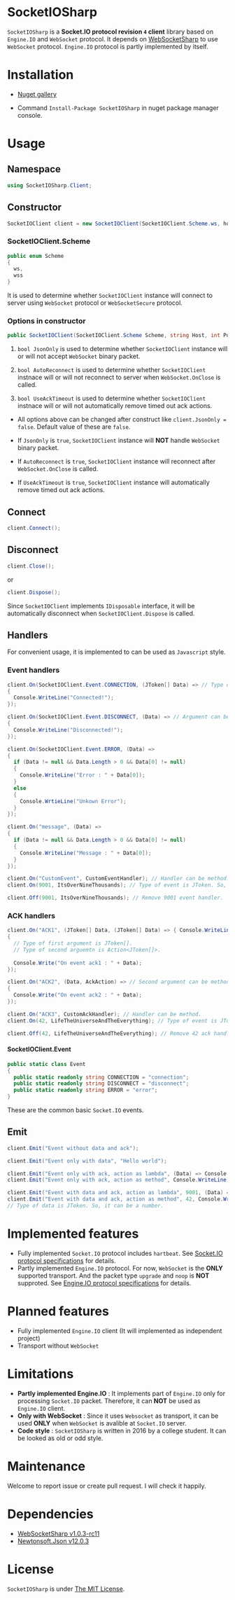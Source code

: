 # SocketIOSharp
`SocketIOSharp` is a **Socket.IO protocol revision `4` client** library based on `Engine.IO` and `WebSocket` protocol. It depends on [WebSocketSharp](https://github.com/sta/websocket-sharp) to use `WebSocket` protocol. `Engine.IO` protocol is partly implemented by itself.

# Installation
- [Nuget gallery](https://www.nuget.org/packages/SocketIOSharp)

- Command `Install-Package SocketIOSharp` in nuget package manager console.

# Usage
## Namespace ##
```csharp
using SocketIOSharp.Client;
```
## Constructor ##
```csharp
SocketIOClient client = new SocketIOClient(SocketIOClient.Scheme.ws, host, port);
```
### SocketIOClient.Scheme ###
```csharp
public enum Scheme
{
  ws,
  wss
}
```
It is used to determine whether `SocketIOClient` instance will connect to server using `WebSocket` protocol or `WebSocketSecure` protocol. 

### Options in constructor ###
```csharp
public SocketIOClient(SocketIOClient.Scheme Scheme, string Host, int Port, bool JsonOnly = false, bool AutoReconnect = false, bool UseAckTimeout = false)
```

1. ```bool JsonOnly``` is used to determine whether `SocketIOClient` instance will or will not accept `WebSocket` binary packet.

2. ```bool AutoReconnect``` is used to determine whether `SocketIOClient` instnace will or will not reconnect to server when `WebSocket.OnClose` is called.

3. ```bool UseAckTimeout``` is used to determine whether `SocketIOClient` instnace will or will not automatically remove timed out ack actions.

- All options above can be changed after construct like ```client.JsonOnly = false```. Default value of these are `false`. 

- If `JsonOnly` is `true`, `SocketIOClient` instance will **NOT** handle `WebSocket` binary packet.

- If `AutoReconnect` is `true`, `SocketIOClient` instance will reconnect after `WebSocket.OnClose` is called.

- If `UseAckTimeout` is `true`, `SocketIOClient` instance will automatically remove timed out ack actions.

## Connect ##
```csharp
client.Connect();
```

## Disconnect ##
```csharp
client.Close();
```
or
```csharp
client.Dispose();
```

Since `SocketIOClient` implements `IDisposable` interface, it will be automatically disconnect when `SocketIOClient.Dispose` is called.

## Handlers ##
For convenient usage, it is implemented to can be used as `Javascript` style.

### Event handlers ###
```csharp
client.On(SocketIOClient.Event.CONNECTION, (JToken[] Data) => // Type of argument is JToken[].
{
  Console.WriteLine("Connected!");
});

client.On(SocketIOClient.Event.DISCONNECT, (Data) => // Argument can be used without type.
{
  Console.WriteLine("Disconnected!");
});

client.On(SocketIOClient.Event.ERROR, (Data) =>
{
  if (Data != null && Data.Length > 0 && Data[0] != null)
  {
    Console.WriteLine("Error : " + Data[0]);
  }
  else
  {
    Console.WrtieLine("Unkown Error");
  }
});

client.On("message", (Data) => 
{
  if (Data != null && Data.Length > 0 && Data[0] != null)
  {
    Console.WriteLine("Message : " + Data[0]);
  }
});

client.On("CustomEvent", CustomEventHandler); // Handler can be method.
client.On(9001, ItsOverNineThousands); // Type of event is JToken. So, it can be a number.

client.Off(9001, ItsOverNineThousands); // Remove 9001 event handler.
```

### ACK handlers ###
```csharp
client.On("ACK1", (JToken[] Data, (JToken[] Data) => { Console.WriteLine("ACK : " + Data) } =>
{
  // Type of first argument is JToken[].
  // Type of second arguemtn is Action<JToken[]>.
  
  Console.Write("On event ack1 : " + Data);
});

client.On("ACK2", (Data, AckAction) => // Second argument can be method.
{
  Console.Write("On event ack2 : " + Data);
});

client.On("ACK3", CustomAckHandler); // Handler can be method.
client.On(42, LifeTheUniverseAndTheEverything); // Type of event is JToken. So, it can be a number.

client.Off(42, LifeTheUniverseAndTheEverything); // Remove 42 ack handler.
```

#### SocketIOClient.Event ####
```csharp
public static class Event
{
  public static readonly string CONNECTION = "connection";
  public static readonly string DISCONNECT = "disconnect";
  public static readonly string ERROR = "error";
}
```

These are the common basic `Socket.IO` events.

## Emit ##
```csharp
client.Emit("Event without data and ack");

client.Emit("Event only with data", "Hello world");

client.Emit("Event only with ack, action as lambda", (Data) => Console.WriteLine("ACK : " + Data));
client.Emit("Event only with ack, action as method", Console.WriteLine);

client.Emit("Event with data and ack, action as lambda", 9001, (Data) => Console.WriteLine("ACK : " + Data));
client.Emit("Event with data and ack, action as method", 42, Console.WriteLine);
// Type of data is JToken. So, it can be a number.
```

# Implemented features
- Fully implemented `Socket.IO` protocol includes `hartbeat`. See [Socket.IO protocol specifications](https://github.com/socketio/socket.io-protocol) for details.
- Partly implemented `Engine.IO` protocol. For now, `WebSocket` is the **ONLY** supported transport. And the packet type `upgrade` and `noop` is **NOT** supproted. See [Engine.IO protocol specifications](https://github.com/socketio/engine.io-protocol) for details.

# Planned features
- Fully implemented `Engine.IO` client (It will implemented as independent project)
- Transport without `WebSocket`

# Limitations
- **Partly implemented Engine.IO** : It implements part of `Engine.IO` only for processing `Socket.IO` packet. Therefore, it can **NOT** be used as `Engine.IO` client. 
- **Only with WebSocket** : Since it uses `Websocket` as transport, it can be used **ONLY** when `WebSocket` is avalible at `Socket.IO` server.
- **Code style** : `SocketIOSharp` is written in 2016 by a college student. It can be looked as old or odd style.

# Maintenance
Welcome to report issue or create pull request. I will check it happily.

# Dependencies
- [WebSocketSharp v1.0.3-rc11](https://github.com/sta/websocket-sharp)
- [Newtonsoft.Json v12.0.3](https://github.com/JamesNK/Newtonsoft.Json)

# License
`SocketIOSharp` is under [The MIT License](https://github.com/uhm0311/SocketIOSharp/blob/master/LICENSE).
